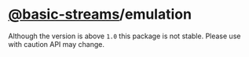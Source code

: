 # [@basic-streams](https://github.com/rpominov/basic-streams)/emulation

Although the version is above `1.0` this package is not stable. Please use with
caution API may change.
